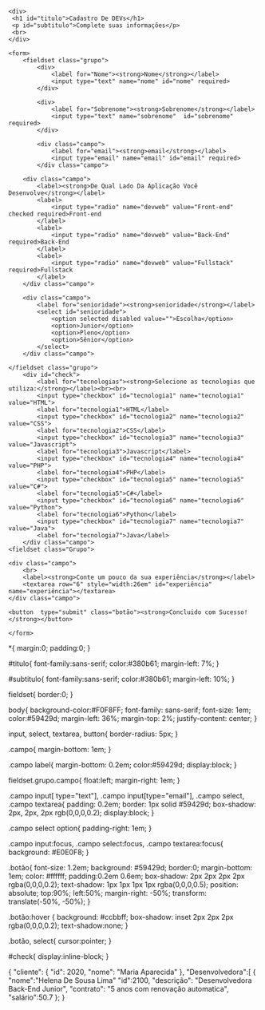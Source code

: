 <!DOCTYPE html>
<html lang="en">
<head>
    <meta charset="UTF-8">
    <meta name="viewport" content="width=device-width, initial-scale=1.0">
    <link rel="stylesheet" type="text/css" href="index.css" media="screen">
    <title>Cadastro</title>
</head>
<body>

    <div>
     <h1 id="titulo">Cadastro De DEVs</h1>
     <p id="subtitulo">Complete suas informações</p>
     <br>
    </div>

    <form>
        <fieldset class="grupo">
            <div>
                <label for="Nome"><strong>Nome</strong></label>
                <input type="text" name="nome" id="nome" required>
            </div>

            <div>
                <label for="Sobrenome"><strong>Sobrenome</strong></label>
                <input type="text" name="sobrenome"  id="sobrenome" required>
            </div>

            <div class="campo">
                <label for="email"><strong>email</strong></label>
                <input type="email" name="email" id="email" required>
            </div class="campo">

        <div class="campo">
            <label><strong>De Qual Lado Da Aplicação Você Desenvolve</strong></label>
            <label>
                <input type="radio" name="devweb" value="Front-end" checked required>Front-end
            </label>
            <label>
                <input type="radio" name="devweb" value="Back-End" required>Back-End
            </label>
            <label>
                <input type="radio" name="devweb" value="Fullstack" required>Fullstack
            </label>
        </div class="campo">

        <div class="campo">
            <label for="senioridade"><strong>senioridade</strong></label>
            <select id="senioridade">
                <option selected disabled value="">Escolha</option>
                <option>Junior</option>
                <option>Pleno</option>
                <option>Sênior</option>
            </select>
        </div class="campo">

    </fieldset class="grupo">
        <div id="check">
            <label for="tecnologias"><strong>Selecione as tecnologias que utiliza:</strong></label><br><br>
            <input type="checkbox" id="tecnologia1" name="tecnologia1" value="HTML">
            <label for="tecnologia1">HTML</label>
            <input type="checkbox" id="tecnologia2" name="tecnologia2" value="CSS">
            <label for="tecnologia2">CSS</label>
            <input type="checkbox" id="tecnologia3" name="tecnologia3" value="Javascript">
            <label for="tecnologia3">Javascript</label>
            <input type="checkbox" id="tecnologia4" name="tecnologia4" value="PHP">
            <label for="tecnologia4">PHP</label>
            <input type="checkbox" id="tecnologia5" name="tecnologia5" value="C#">
            <label for="tecnologia5">C#</label>
            <input type="checkbox" id="tecnologia6" name="tecnologia6" value="Python">
            <label for="tecnologia6">Python</label>
            <input type="checkbox" id="tecnologia7" name="tecnologia7" value="Java">
            <label for="tecnologia7">Java</label>
        </div class="campo">
    <fieldset class="Grupo">

    <div class="campo">
        <br>
        <label><strong>Conte um pouco da sua experiência</strong></label>
        <textarea row="6" style="width:26em" id="experiência" name="experiência"></textarea>
    </div class="campo">

    <button  type="submit" class="botão"><strong>Concluido com Sucesso!</strong></button>

    </form>

</body>
</html>

*{
    margin:0;
    padding:0;
}

#titulo{
   font-family:sans-serif; 
   color:#380b61;
   margin-left: 7%;
}

#subtitulo{
    font-family:sans-serif; 
   color:#380b61;
   margin-left: 10%;
}

fieldset{
    border:0;
}

body{
    background-color:#F0F8FF;
    font-family: sans-serif;
    font-size: 1em;
    color:#59429d;
    margin-left: 36%;
    margin-top: 2%;
    justify-content: center;
}

input, select, textarea, button{
    border-radius: 5px;
}

.campo{
    margin-bottom: 1em;
} 

.campo label{
    margin-bottom: 0.2em;
    color:#59429d;
    display:block;
}

fieldset.grupo.campo{
    float:left;
    margin-right: 1em;
}

.campo input[ type="text"], .campo input[type="email"], .campo select, .campo textarea{
    padding: 0.2em;
    border: 1px solid #59429d;
    box-shadow: 2px, 2px, 2px rgb(0,0,0,0.2);
    display:block;
}

.campo select option{
    padding-right: 1em;
}

.campo input:focus, .campo select:focus, .campo textarea:focus{
    background: #E0E0F8;
}

.botão{
    font-size: 1.2em;
    background: #59429d;
    border:0;
    margin-bottom: 1em;
    color: #ffffff;
    padding:0.2em 0.6em;
    box-shadow: 2px 2px 2px 2px rgba(0,0,0,0.2);
    text-shadow: 1px 1px 1px 1px rgba(0,0,0,0.5);
    position: absolute;
    top:90%;
    left:50%;
    margin-right: -50%;
    transform: translate(-50%, -50%);
}

.botão:hover {
    background: #ccbbff;
    box-shadow: inset 2px 2px 2px rgba(0,0,0,0.2);
    text-shadow:none;
}

.botão, select{
    cursor:pointer;
}

#check{
    display:inline-block;
}


{
    "cliente": {
        "id": 2020,
        "nome": "Maria Aparecida"
    },
    "Desenvolvedora":[
        {
            "nome":"Helena De Sousa Lima"
            "id":2100,
            "descrição": "Desenvolvedora Back-End Junior",
             "contrato": "5 anos com renovação automatica",
             "salário":50.7
        };
        }
   
